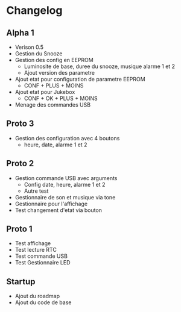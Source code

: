 # Changelog


## Alpha 1
- Verison 0.5
- Gestion du Snooze
- Gestion des config en EEPROM
  - Luminosite de base, duree du snooze, musique alarme 1 et 2
  - Ajout version des parametre
- Ajout etat pour configuration de parametre EEPROM
  - CONF + PLUS + MOINS
- Ajout etat pour Jukebox
  - CONF + OK + PLUS + MOINS
- Menage des commandes USB



## Proto 3

- Gestion des configuration avec 4 boutons
  - heure, date, alarme 1 et 2

## Proto 2

+ Gestion commande USB avec arguments
  + Config date, heure, alarme 1 et 2
  + Autre test
+ Gestionnaire de son et musique via tone
+ Gestionnaire pour l'affichage
+ Test changement d'etat via bouton

## Proto 1

+ Test affichage
+ Test lecture RTC
+ Test commande USB
+ Test Gestionnaire LED


## Startup

+ Ajout du roadmap 
+ Ajout du code de base